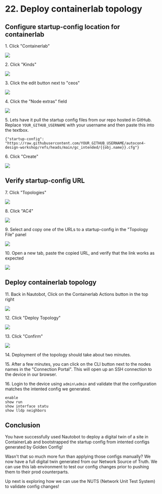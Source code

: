 # 22. Deploy containerlab topology


## Configure startup-config location for containerlab

1\. Click "Containerlab"

![](https://ajeuwbhvhr.cloudimg.io/https://colony-recorder.s3.amazonaws.com/files/2025-05-18/aad11f37-676a-477c-ae9a-209da8ece517/File.jpeg?tl_px=0,0&br_px=2752,1538&force_format=jpeg&q=100&width=1120.0&wat=1&wat_opacity=1&wat_gravity=northwest&wat_url=https://colony-recorder.s3.amazonaws.com/images/watermarks/FB923C_standard.png&wat_pad=63,135)


2\. Click "Kinds"

![](https://ajeuwbhvhr.cloudimg.io/https://colony-recorder.s3.amazonaws.com/files/2025-05-18/c41b7f5e-d742-460f-bb57-02111ea4fc55/File.jpeg?tl_px=0,391&br_px=2752,1930&force_format=jpeg&q=100&width=1120.0&wat=1&wat_opacity=1&wat_gravity=northwest&wat_url=https://colony-recorder.s3.amazonaws.com/images/watermarks/FB923C_standard.png&wat_pad=14,399)


3\. Click the edit button next to "ceos"

![](https://ajeuwbhvhr.cloudimg.io/https://colony-recorder.s3.amazonaws.com/files/2025-05-18/ab3196a9-e38c-4c9f-85dc-e1f8e8a78388/File.jpeg?tl_px=90,0&br_px=2842,1538&force_format=jpeg&q=100&width=1120.0&wat=1&wat_opacity=1&wat_gravity=northwest&wat_url=https://colony-recorder.s3.amazonaws.com/images/watermarks/FB923C_standard.png&wat_pad=1027,237)


4\. Click the "Node extras" field

![](https://ajeuwbhvhr.cloudimg.io/https://colony-recorder.s3.amazonaws.com/files/2025-05-18/20516cf5-c7e7-4bf7-8949-8733f9870a89/File.jpeg?tl_px=90,78&br_px=2842,1617&force_format=jpeg&q=100&width=1120.0&wat=1&wat_opacity=1&wat_gravity=northwest&wat_url=https://colony-recorder.s3.amazonaws.com/images/watermarks/FB923C_standard.png&wat_pad=887,277)


5\. Lets have it pull the startup config files from our repo hosted in GitHub. Replace `YOUR_GITHUB_USERNAME` with your username and then paste this into the textbox.

```
{"startup-config": "https://raw.githubusercontent.com/YOUR_GITHUB_USERNAME/autocon4-design-workshop/refs/heads/main/gc_intended/{{obj.name}}.cfg"}
```


6\. Click "Create"

![](https://ajeuwbhvhr.cloudimg.io/https://colony-recorder.s3.amazonaws.com/files/2025-05-18/1d4a9e6a-2edd-4640-b92a-6e1c85413526/File.jpeg?tl_px=90,391&br_px=2842,1930&force_format=jpeg&q=100&width=1120.0&wat=1&wat_opacity=1&wat_gravity=northwest&wat_url=https://colony-recorder.s3.amazonaws.com/images/watermarks/FB923C_standard.png&wat_pad=728,512)


## Verify startup-config URL

7\. Click "Topologies"

![](https://ajeuwbhvhr.cloudimg.io/https://colony-recorder.s3.amazonaws.com/files/2025-05-18/c155bf25-b471-4268-b1d7-ed4c6d78b946/File.jpeg?tl_px=0,391&br_px=2752,1930&force_format=jpeg&q=100&width=1120.0&wat=1&wat_opacity=1&wat_gravity=northwest&wat_url=https://colony-recorder.s3.amazonaws.com/images/watermarks/FB923C_standard.png&wat_pad=57,373)


8\. Click "AC4"

![](https://ajeuwbhvhr.cloudimg.io/https://colony-recorder.s3.amazonaws.com/files/2025-05-18/bcec2ab6-90af-491d-a55b-2215a6e9d9aa/File.jpeg?tl_px=0,0&br_px=2752,1538&force_format=jpeg&q=100&width=1120.0&wat=1&wat_opacity=1&wat_gravity=northwest&wat_url=https://colony-recorder.s3.amazonaws.com/images/watermarks/FB923C_standard.png&wat_pad=224,233)


9\. Select and copy one of the URLs to a startup-config in the "Topology File" panel

![](https://ajeuwbhvhr.cloudimg.io/https://colony-recorder.s3.amazonaws.com/files/2025-05-18/76e99b47-d550-47eb-8cb6-a088db9f0cd3/ascreenshot.jpeg?tl_px=90,274&br_px=2842,1813&force_format=jpeg&q=100&width=1120.0&wat=1&wat_opacity=1&wat_gravity=northwest&wat_url=https://colony-recorder.s3.amazonaws.com/images/watermarks/FB923C_standard.png&wat_pad=755,276)


10\. Open a new tab, paste the copied URL, and verify that the link works as expected

![](https://ajeuwbhvhr.cloudimg.io/https://colony-recorder.s3.amazonaws.com/files/2025-05-18/8b65b786-645a-436c-bfb7-06c0041c143d/screenshot.webp?tl_px=0,0&br_px=3600,2017&force_format=jpeg&q=100&width=1120.0)


## Deploy containerlab topology


11\. Back in Nautobot, Click on the Containerlab Actions button in the top right

![](https://ajeuwbhvhr.cloudimg.io/https://colony-recorder.s3.amazonaws.com/files/2025-05-18/72ba1dc6-7630-4de2-934c-2d1b19476b83/ascreenshot.jpeg?tl_px=90,0&br_px=2842,1538&force_format=jpeg&q=100&width=1120.0&wat=1&wat_opacity=1&wat_gravity=northwest&wat_url=https://colony-recorder.s3.amazonaws.com/images/watermarks/FB923C_standard.png&wat_pad=1055,218)


12\. Click "Deploy Topology"

![](https://ajeuwbhvhr.cloudimg.io/https://colony-recorder.s3.amazonaws.com/files/2025-05-18/75eb450c-223c-418e-be12-3c941490c55c/ascreenshot.jpeg?tl_px=90,0&br_px=2842,1538&force_format=jpeg&q=100&width=1120.0&wat=1&wat_opacity=1&wat_gravity=northwest&wat_url=https://colony-recorder.s3.amazonaws.com/images/watermarks/FB923C_standard.png&wat_pad=982,251)


13\. Click "Confirm"

![](https://ajeuwbhvhr.cloudimg.io/https://colony-recorder.s3.amazonaws.com/files/2025-05-18/23cbb029-332a-4fdf-9db1-92461353e0db/ascreenshot.jpeg?tl_px=90,0&br_px=2842,1538&force_format=jpeg&q=100&width=1120.0&wat=1&wat_opacity=1&wat_gravity=northwest&wat_url=https://colony-recorder.s3.amazonaws.com/images/watermarks/FB923C_standard.png&wat_pad=666,138)


14\. Deployment of the topology should take about two minutes.


15\. After a few minutes, you can click on the CLI button next to the nodes names in the "Connection Portal". This will open up an SSH connection to the device in our browser.


16\. Login to the device using `admin\admin` and validate that the configuration matches the intented config we generated.

```
enable
show run
show interface statu
show lldp neighbors
```

## Conclusion

You have successfully used Nautobot to deploy a digital twin of a site in ContainerLab and bootstrapped the startup config from intented configs generated by Golden Config! 

Wasn't that so much more fun than applying those configs manually? We now have a full digital twin generated from our Network Source of Truth. We can use this lab environment to test our config changes prior to pushing them to their prod counterparts. 

Up next is exploring how we can use the NUTS (Network Unit Test System) to validate config changes!